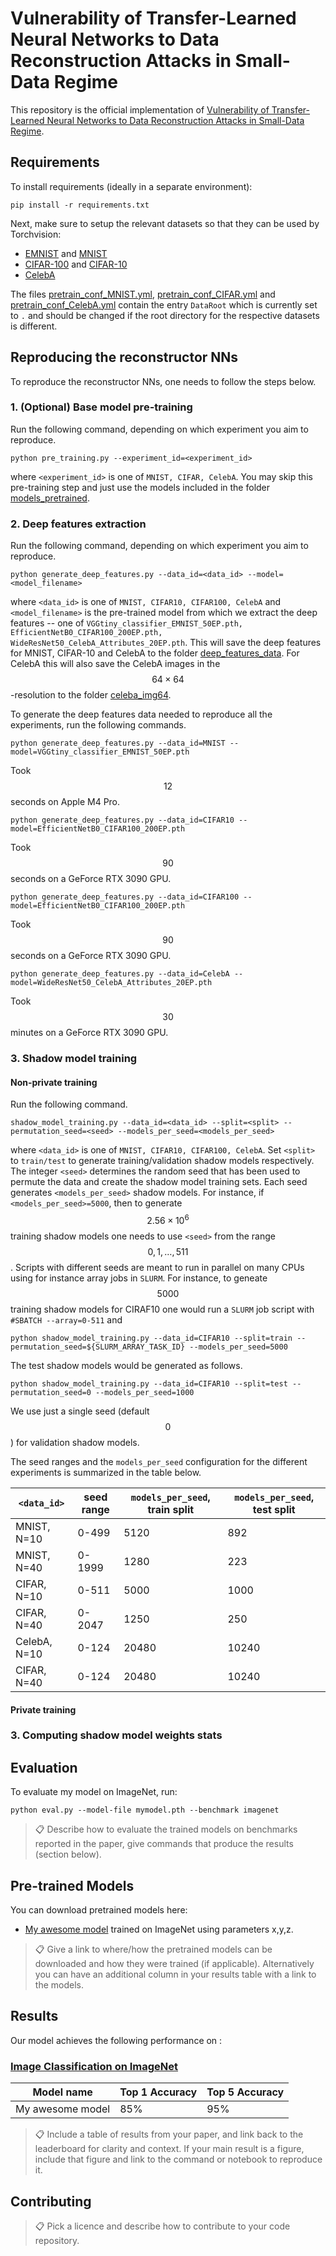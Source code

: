# Vulnerability of Transfer-Learned Neural Networks to Data Reconstruction Attacks in Small-Data Regime

This repository is the official implementation of [Vulnerability of Transfer-Learned Neural Networks to Data Reconstruction Attacks in Small-Data Regime](https://arxiv.org/abs/). 

## Requirements

To install requirements (ideally in a separate environment):

```setup
pip install -r requirements.txt
```

Next, make sure to setup the relevant datasets so that they can be used by Torchvision:

* [EMNIST](https://docs.pytorch.org/vision/main/generated/torchvision.datasets.EMNIST.html) and [MNIST](https://docs.pytorch.org/vision/main/generated/torchvision.datasets.MNIST.html#mnist)
* [CIFAR-100](https://docs.pytorch.org/vision/main/generated/torchvision.datasets.CIFAR100.html) and [CIFAR-10](https://docs.pytorch.org/vision/main/generated/torchvision.datasets.CIFAR10.html)
* [CelebA](https://docs.pytorch.org/vision/stable/generated/torchvision.datasets.CelebA.html)

The files [pretrain_conf_MNIST.yml](/config_data/pretrain_conf_MNIST.yml), [pretrain_conf_CIFAR.yml](/config_data/pretrain_conf_CIFAR.yml) and [pretrain_conf_CelebA.yml](/config_data/pretrain_conf_CelebA.yml) contain the entry `DataRoot` which is currently set to `.` and should be changed if the root directory for the respective datasets is different.
  

## Reproducing the reconstructor NNs

To reproduce the reconstructor NNs, one needs to follow the steps below. 

 ### 1. (Optional) Base model pre-training
 Run the following command, depending on which experiment you aim to reproduce.

```
python pre_training.py --experiment_id=<experiment_id>
```
where `<experiment_id>` is one of `MNIST, CIFAR, CelebA`. You may skip this pre-training step and just use the models included in the folder [models_pretrained](/models_pretrained).
 
### 2. Deep features extraction 
 Run the following command, depending on which experiment you aim to reproduce.

```
python generate_deep_features.py --data_id=<data_id> --model=<model_filename>
```
where `<data_id>` is one of `MNIST, CIFAR10, CIFAR100, CelebA` and `<model_filename>` is the pre-trained model from which we extract the deep features -- one of `VGGtiny_classifier_EMNIST_50EP.pth, EfficientNetB0_CIFAR100_200EP.pth, WideResNet50_CelebA_Attributes_20EP.pth`. This will save the deep features for MNIST, CIFAR-10 and CelebA to the folder [deep_features_data](/deep_features_data). For CelebA this will also save the CelebA images in the $$64\times 64$$-resolution to the folder [celeba_img64](/celeba_img64).

To generate the deep features data needed to reproduce all the experiments, run the following commands.
```
python generate_deep_features.py --data_id=MNIST --model=VGGtiny_classifier_EMNIST_50EP.pth
```
Took $$12$$ seconds on Apple M4 Pro.
```
python generate_deep_features.py --data_id=CIFAR10 --model=EfficientNetB0_CIFAR100_200EP.pth
```
Took $$90$$ seconds on a GeForce RTX 3090 GPU.
```
python generate_deep_features.py --data_id=CIFAR100 --model=EfficientNetB0_CIFAR100_200EP.pth
```
Took $$90$$ seconds on a GeForce RTX 3090 GPU.
```
python generate_deep_features.py --data_id=CelebA --model=WideResNet50_CelebA_Attributes_20EP.pth
```
Took $$30$$ minutes on a GeForce RTX 3090 GPU.

### 3. Shadow model training

#### Non-private training

Run the following command.

```
shadow_model_training.py --data_id=<data_id> --split=<split> --permutation_seed=<seed> --models_per_seed=<models_per_seed>
```
where `<data_id>` is one of `MNIST, CIFAR10, CIFAR100, CelebA`. Set `<split>` to `train/test` to generate training/validation shadow models respectively. The integer `<seed>` determines the random seed that has been used to permute the data and create the shadow model training sets. Each seed generates `<models_per_seed>` shadow models. For instance, if `<models_per_seed>=5000`, then to generate $$2.56\times 10^6$$ training shadow models one needs to use `<seed>` from the range $$0,1,\dots,511$$. Scripts with different seeds are  meant to run in parallel on many CPUs using for instance array jobs in `SLURM`. For instance, to geneate $$5000$$ training shadow models for CIRAF10 one would run a `SLURM` job script with `#SBATCH --array=0-511` and
```
python shadow_model_training.py --data_id=CIFAR10 --split=train --permutation_seed=${SLURM_ARRAY_TASK_ID} --models_per_seed=5000
```
The test shadow models would be generated as follows.
```
python shadow_model_training.py --data_id=CIFAR10 --split=test --permutation_seed=0 --models_per_seed=1000
```
We use just a single seed (default $$0$$) for validation shadow models.

The seed ranges and the `models_per_seed` configuration for the different experiments is summarized in the table below. 

| `<data_id>`        | seed range  | `models_per_seed`, train split| `models_per_seed`, test split|
| ------------------ |---------------- | -------------- |-------------- |
| MNIST, N=10   |     0-499         |      5120       | 892 |
| MNIST, N=40   |     0-1999         |      1280       | 223 |
| CIFAR, N=10   |     0-511         |      5000       | 1000 |
| CIFAR, N=40   |     0-2047         |      1250       | 250 |
| CelebA, N=10   |     0-124         |      20480       | 10240 |
| CIFAR, N=40   |     0-124         |      20480       | 10240 |


#### Private training

### 3. Computing shadow model weights stats

## Evaluation

To evaluate my model on ImageNet, run:

```eval
python eval.py --model-file mymodel.pth --benchmark imagenet
```

>📋  Describe how to evaluate the trained models on benchmarks reported in the paper, give commands that produce the results (section below).

## Pre-trained Models

You can download pretrained models here:

- [My awesome model](https://drive.google.com/mymodel.pth) trained on ImageNet using parameters x,y,z. 

>📋  Give a link to where/how the pretrained models can be downloaded and how they were trained (if applicable).  Alternatively you can have an additional column in your results table with a link to the models.

## Results

Our model achieves the following performance on :

### [Image Classification on ImageNet](https://paperswithcode.com/sota/image-classification-on-imagenet)

| Model name         | Top 1 Accuracy  | Top 5 Accuracy |
| ------------------ |---------------- | -------------- |
| My awesome model   |     85%         |      95%       |

>📋  Include a table of results from your paper, and link back to the leaderboard for clarity and context. If your main result is a figure, include that figure and link to the command or notebook to reproduce it. 


## Contributing

>📋  Pick a licence and describe how to contribute to your code repository. 
